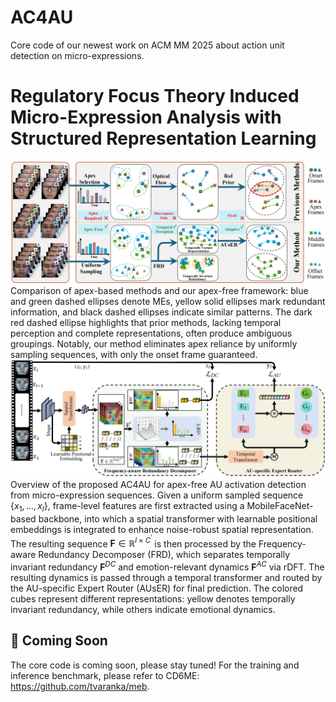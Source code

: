# AC4AU
Core code of our newest work on ACM MM 2025 about action unit detection on micro-expressions.

# Regulatory Focus Theory Induced Micro-Expression Analysis with Structured Representation Learning
![Overview](Figures/innovation.png)
Comparison of apex-based methods and our apex-free framework: blue and green dashed ellipses denote MEs, yellow solid ellipses mark redundant information, and black dashed ellipses indicate similar patterns. The dark red dashed ellipse highlights that prior methods, lacking temporal perception and complete representations, often produce ambiguous groupings. Notably, our method eliminates apex reliance by uniformly sampling sequences, with only the onset frame guaranteed.
![Pipeline](Figures/pipeline.png)
Overview of the proposed AC4AU for apex-free AU activation detection from micro-expression sequences. Given a uniform sampled sequence $\left\{x_1, \ldots, x_l\right\}$, frame-level features are first extracted using a MobileFaceNet-based backbone, into which a spatial transformer with learnable positional embeddings is integrated to enhance noise-robust spatial representation. The resulting sequence $\mathbf{F} \in \mathbb{R}^{l \times C^{\prime}}$ is then processed by the Frequency-aware Redundancy Decomposer (FRD), which separates temporally invariant redundancy $\mathbf{F}^{DC}$ and emotion-relevant dynamics $\mathbf{F}^{AC}$ via rDFT. The resulting dynamics is passed through a temporal transformer and routed by the AU-specific Expert Router (AUsER) for final prediction. The colored cubes represent different representations: yellow denotes temporally invariant redundancy, while others indicate emotional dynamics.
## 🔧 Coming Soon
The core code is coming soon, please stay tuned! For the training and inference benchmark, please refer to CD6ME: https://github.com/tvaranka/meb.
